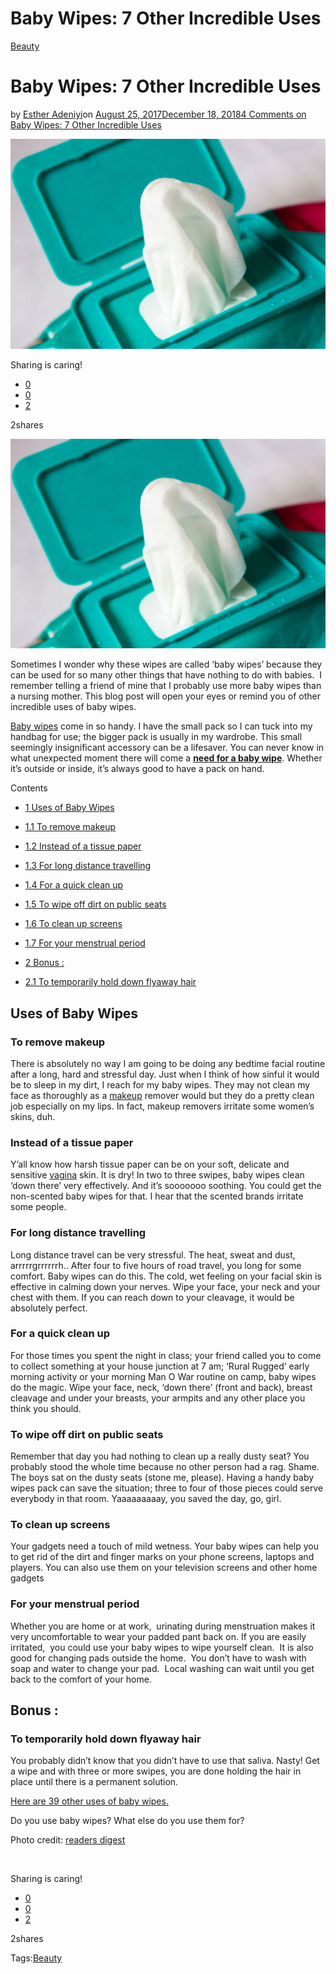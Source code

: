 # Baby Wipes: 7 Other Incredible Uses

[Beauty](https://estheradeniyi.com/category/beauty/)
# Baby Wipes: 7 Other Incredible Uses

by [Esther Adeniyi](https://estheradeniyi.com/author/esther-adeniyi/)on [August 25, 2017December 18, 2018](https://estheradeniyi.com/baby-wipes-7-other-incredible-uses/)[4 Comments on Baby Wipes: 7 Other Incredible Uses](https://estheradeniyi.com/baby-wipes-7-other-incredible-uses/#comments)

![](images\13-baby-wipes-container.jpg)

Sharing is caring!

- [0](https://www.facebook.com/sharer/sharer.php?u=https%3A%2F%2Festheradeniyi.com%2Fbaby-wipes-7-other-incredible-uses%2F&amp;t=Baby%20Wipes%3A%207%20Other%20Incredible%20Uses)
- [0](https://twitter.com/intent/tweet?text=Baby%20Wipes%3A%207%20Other%20Incredible%20Uses&amp;url=https%3A%2F%2Festheradeniyi.com%2Fbaby-wipes-7-other-incredible-uses%2F)
- [2](#)

2shares

[![Baby wipes images](images\13-baby-wipes-container-1024x682.jpg)](images\13-baby-wipes-container-1024x682.jpg)

Sometimes I wonder why these wipes are called &#x2018;baby wipes&#x2019; because they can be used for so many other things that have nothing to do with babies.&#xA0; I remember telling a friend of mine that I probably use more baby wipes than a nursing mother. This blog post will open your eyes or remind you of other incredible uses of baby wipes.

[Baby wipes](http://www.onegoodthingbyjillee.com/2013/09/33-uses-for-baby-wipes-besides-cleaning-babies.html) come in so handy.&#xA0;I have the small pack so I can tuck into my handbag for use; the bigger pack is usually in my wardrobe. This small seemingly insignificant accessory can be a lifesaver. You can never know in what unexpected moment there will come a [**need for a baby wipe**](https://www.productexpert.com/best-baby-wipes/). Whether it&#x2019;s outside or inside, it&#x2019;s always good to have a pack on hand.

Contents

- [1 Uses of Baby Wipes](#Uses_of_Baby_Wipes)
- [1.1 To remove makeup](#To_remove_makeup)
- [1.2 Instead of a tissue paper](#Instead_of_a_tissue_paper)
- [1.3 For long distance travelling](#For_long_distance_travelling)
- [1.4 For a quick clean up](#For_a_quick_clean_up)
- [1.5 To wipe off dirt on public seats](#To_wipe_off_dirt_on_public_seats)
- [1.6 To clean up screens](#To_clean_up_screens)
- [1.7 For your menstrual period ](#For_your_menstrual_period)

- [2 Bonus :](#Bonus)
- [2.1 To temporarily hold down flyaway hair](#To_temporarily_hold_down_flyaway_hair)

## Uses of Baby Wipes

### To remove makeup

There is absolutely no way I am going to be doing any bedtime facial routine after a long, hard and stressful day. Just when I think of how sinful it would be to sleep in my dirt, I reach for my baby wipes. They may not clean my face as thoroughly as a [makeup](https://www.estheradeniyi.com/search/label/makeup) remover would but they do a pretty clean job especially on my lips. In fact, makeup removers irritate some women&#x2019;s skins, duh.

### Instead of a tissue paper

Y&#x2019;all know how harsh tissue paper can be on your soft, delicate and sensitive [vagina](https://estheradeniyi.com/5-ways-to-make-your-vagina-happy/) skin. It is dry! In two to three swipes, baby wipes clean &#x2018;down there&#x2019; very effectively. And it&#x2019;s sooooooo soothing. You could get the non-scented baby wipes for that. I hear that the scented brands
 irritate some people.

### For long distance travelling

Long distance travel can be very stressful. The heat, sweat and dust, arrrrrgrrrrrrh.. After four to five hours of road travel, you long for some comfort. Baby wipes can do this. The cold, wet feeling on your facial skin is effective in calming down your nerves. Wipe your face, your neck and
 your chest with them. If you can reach down to your cleavage, it would be absolutely perfect.

### For a quick clean up

For those times you spent the night in class; your friend called you to come to collect something at your house junction at 7 am; &#x2018;Rural Rugged&#x2019; early morning activity or your morning Man O War routine on camp, baby wipes do the magic. Wipe your face, neck, &#x2018;down there&#x2019; (front and back), breast cleavage and under your breasts, your armpits and any other place you think you should.

### To wipe off dirt on public seats

Remember that day you had nothing to clean up a really dusty seat? You probably stood the whole time because no other person had a rag. Shame. The boys sat on the dusty seats (stone me, please). Having a handy baby wipes pack can save the situation; three to four of those pieces could serve
 everybody in that room. Yaaaaaaaaay, you saved the day, go, girl.

### To clean up screens

Your gadgets need a touch of mild wetness. Your baby wipes can help you to get rid of the dirt and finger marks on your phone screens, laptops and players. You can also use them on your television screens and other home gadgets

### For your menstrual period 

Whether you are home or at work,&#xA0; urinating during menstruation makes it very uncomfortable to wear your padded pant back on. If you are easily irritated,&#xA0; you could use your baby wipes to wipe yourself clean.&#xA0; It is also good for changing pads outside the home.&#xA0; You don&#x2019;t have to wash with soap and water to change your pad.&#xA0; Local washing can wait until you get back to the comfort of your home.

## Bonus :

### To temporarily hold down flyaway hair

You probably didn&#x2019;t know that you didn&#x2019;t have to use that saliva. Nasty! Get a wipe and with three or more swipes, you are done holding the hair in place until there is a permanent solution.

[Here are 39 other uses of baby wipes.](https://experthometips.com/2015/04/17/39-unexpected-uses-for-baby-wipes/)

Do you use baby wipes? What else do you use them for?

Photo credit: [readers digest](http://www.rd.com/advice/parenting/extraordinary-uses-for-baby-wipes/)

&#xA0;

Sharing is caring!

- [0](https://www.facebook.com/sharer/sharer.php?u=https%3A%2F%2Festheradeniyi.com%2Fbaby-wipes-7-other-incredible-uses%2F&amp;t=Baby%20Wipes%3A%207%20Other%20Incredible%20Uses)
- [0](https://twitter.com/intent/tweet?text=Baby%20Wipes%3A%207%20Other%20Incredible%20Uses&amp;url=https%3A%2F%2Festheradeniyi.com%2Fbaby-wipes-7-other-incredible-uses%2F)
- [2](#)

2shares

Tags:[Beauty](https://estheradeniyi.com/tag/beauty/)